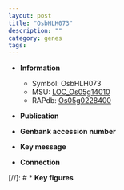 ```yaml
---
layout: post
title: "OsbHLH073"
description: ""
category: genes
tags: 
---
```


* **Information**  
    + Symbol: OsbHLH073  
    + MSU: [LOC_Os05g14010](http://rice.uga.edu/cgi-bin/ORF_infopage.cgi?orf=LOC_Os05g14010)  
    + RAPdb: [Os05g0228400](http://rapdb.dna.affrc.go.jp/viewer/gbrowse_details/irgsp1?name=Os05g0228400)  

* **Publication**  

* **Genbank accession number**  

* **Key message**  

* **Connection**  

[//]: # * **Key figures**  


